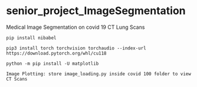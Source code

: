 # senior_project_ImageSegmentation
Medical Image Segmentation on covid 19 CT Lung Scans 


```shell
pip install nibabel

pip3 install torch torchvision torchaudio --index-url https://download.pytorch.org/whl/cu118

python -m pip install -U matplotlib
```

```shell
Image Plotting: store image_loading.py inside covid 100 folder to view CT Scans
```
